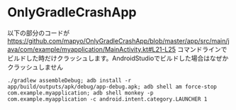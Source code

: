 # OnlyGradleCrashApp

以下の部分のコードが
https://github.com/mapyo/OnlyGradleCrashApp/blob/master/app/src/main/java/com/example/myapplication/MainActivity.kt#L21-L25
コマンドラインでビルドした時だけクラッシュします。AndroidStudioでビルドした場合はなぜかクラッシュしません

```
./gradlew assembleDebug; adb install -r app/build/outputs/apk/debug/app-debug.apk; adb shell am force-stop com.example.myapplication; adb shell monkey -p com.example.myapplication -c android.intent.category.LAUNCHER 1
```


